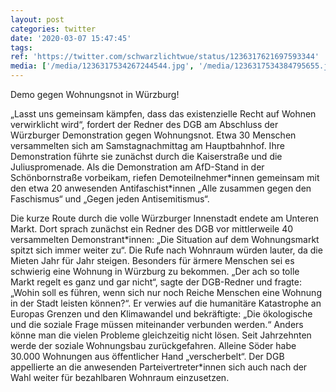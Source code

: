 ```yaml
---
layout: post
categories: twitter
date: '2020-03-07 15:47:45'
tags: 
ref: 'https://twitter.com/schwarzlichtwue/status/1236317621697593344'
media: ['/media/1236317534267244544.jpg', '/media/1236317534384795655.jpg', '/media/1236317534414082049.jpg', '/media/1236317534414147586.jpg']
---
```

Demo gegen Wohnungsnot in Würzburg!



„Lasst uns gemeinsam kämpfen, dass das existenzielle Recht auf Wohnen verwirklicht wird“, fordert der Redner des DGB am Abschluss der Würzburger Demonstration gegen Wohnungsnot. 
Etwa 30 Menschen versammelten sich am Samstagnachmittag am Hauptbahnhof. Ihre Demonstration führte sie zunächst durch die Kaiserstraße und die Juliuspromenade. Als die Demonstration am AfD-Stand in der Schönbornstraße vorbeikam,
riefen Demoteilnehmer\*innen gemeinsam mit den etwa 20 anwesenden Antifaschist\*innen „Alle zusammen gegen den Faschismus“ und „Gegen jeden Antisemitismus“. 

Die kurze Route durch die volle Würzburger Innenstadt endete am Unteren Markt.
Dort sprach zunächst ein Redner des DGB vor mittlerweile 40 versammelten Demonstrant\*innen: „Die Situation auf dem Wohnungsmarkt spitzt sich immer weiter zu“. Die Rufe nach Wohnraum würden lauter, da die Mieten Jahr für Jahr steigen.
Besonders für ärmere Menschen sei es schwierig eine Wohnung in Würzburg zu bekommen. „Der ach so tolle Markt regelt es ganz und gar nicht“, sagte der DGB-Redner und fragte: „Wohin soll es führen, wenn sich nur noch Reiche Menschen eine Wohnung in der Stadt leisten können?“.
Er verwies auf die humanitäre Katastrophe an Europas Grenzen und den Klimawandel und bekräftigte: „Die ökologische und die soziale Frage müssen miteinander verbunden werden.“ Anders könne man die vielen Probleme gleichzeitig nicht lösen.
Seit Jahrzehnten werde der soziale Wohnungsbau zurückgefahren. Alleine Söder habe 30.000 Wohnungen aus öffentlicher Hand „verscherbelt“. Der DGB appellierte an die anwesenden Parteivertreter\*innen sich auch nach der Wahl weiter für bezahlbaren Wohnraum einzusetzen.